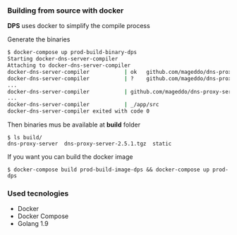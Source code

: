### Building from source with docker

**DPS** uses docker to simplify the compile process


Generate the binaries

```bash
$ docker-compose up prod-build-binary-dps
Starting docker-dns-server-compiler
Attaching to docker-dns-server-compiler
docker-dns-server-compiler           | ok  	github.com/mageddo/dns-proxy-server/conf	0.008s
docker-dns-server-compiler           | ?   	github.com/mageddo/dns-proxy-server/controller	[no test files]
...
docker-dns-server-compiler           | github.com/mageddo/dns-proxy-server/flags
...
docker-dns-server-compiler           | _/app/src
docker-dns-server-compiler exited with code 0
```

Then binaries mus be available at **build** folder

```
$ ls build/
dns-proxy-server  dns-proxy-server-2.5.1.tgz  static
``` 

If you want you can build the docker image

```
$ docker-compose build prod-build-image-dps && docker-compose up prod-dps
```

### Used tecnologies 

* Docker
* Docker Compose
* Golang 1.9
